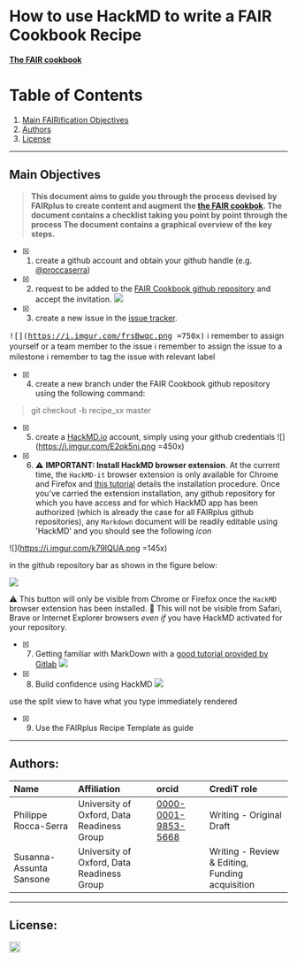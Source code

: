 # How to use HackMD to write a FAIR Cookbook Recipe 

**[The FAIR cookbook](https://fairplus.github.io/the-fair-cookbook/intro)**


# Table of Contents
1. [Main FAIRification Objectives](#Main%20FAIRification%20Objectives)
2. [Authors](#Authors)
8. [License](#License)

---

## Main Objectives

>**This document aims to guide you through the process devised by FAIRplus to create content and augment the [the FAIR cookbok](https://fairplus.github.io/the-fair-cookbook/intro).
The document contains a checklist taking you point by point through the process
The document contains a graphical overview of the key steps.**



- [x] 1. create a github account and obtain your github handle (e.g. [@proccaserra](https://github.com/proccaserra)) 
- [x] 2. request to be added to the [FAIR Cookbook github repository](https://github.com/FAIRplus/the-fair-cookbook) and accept the invitation.
<kbd>![](https://i.imgur.com/wyTn5aS.png)</kbd>
- [x] 3. create a new issue in the [issue tracker](https://github.com/FAIRplus/the-fair-cookbook/issues).

<kbd>![](https://i.imgur.com/frsBwqc.png =750x)</kbd>
    :information_source:  remember to assign yourself or a team member to the issue
    :information_source:  remember to assign the issue to a milestone
    :information_source: remember to tag the issue with relevant label

- [x] 4. create a new branch under the FAIR Cookbook github repository using the following command:
> git checkout -b recipe_xx master

- [x] 5. create a [HackMD.io](https://hackmd.io) account, simply using your github credentials
![](https://i.imgur.com/E2ok5ni.png =450x)

- [x] 6. :warning: **IMPORTANT: Install HackMD browser extension**.
At the current time, the `HackMD-it` browser extension is only available for Chrome and Firefox and [this tutorial](https://hackmd.io/s/hackmd-it) details the installation procedure. 
Once you've carried the extension installation, any github repository for which you have access and for which HackMD app has been authorized (which is already the case for all FAIRplus github repositories), any `Markdown` document will be readily editable using 'HackMD' and you should see the following *icon* 

![](https://i.imgur.com/k79IQUA.png =145x)


in the github repository bar as shown in the figure below:


![](https://i.imgur.com/yI8TRNM.png)

:warning: This button will only be visible from Chrome or Firefox once the `HackMD` browser extension has been installed. 
:octopus: This will not be visible from Safari, Brave or Internet Explorer browsers *even if* you have HackMD activated for your repository.


- [x] 7. Getting familiar with MarkDown with a [good tutorial provided by Gitlab](https://about.gitlab.com/handbook/engineering/ux/technical-writing/markdown-guide/)
![](https://i.imgur.com/Kt3d9eo.png)


- [x] 8. Build confidence using HackMD
![](https://i.imgur.com/bt012cm.png)

use the split view to have what you type immediately rendered

- [x] 9. Use the FAIRplus Recipe Template as guide


___
## Authors:

| Name | Affiliation  | orcid | CrediT role  |
| :------------- | :------------- | :------------- |:------------- |
| Philippe Rocca-Serra |  University of Oxford, Data Readiness Group| [0000-0001-9853-5668](https://orcid.org/orcid.org/0000-0001-9853-5668) | Writing - Original Draft |
| Susanna-Assunta Sansone |  University of Oxford, Data Readiness Group | | Writing - Review & Editing, Funding acquisition | 

___
## License:

<a href="https://creativecommons.org/licenses/by/4.0/"><img src="https://mirrors.creativecommons.org/presskit/buttons/80x15/png/by-sa.png" height="20"/></a>
